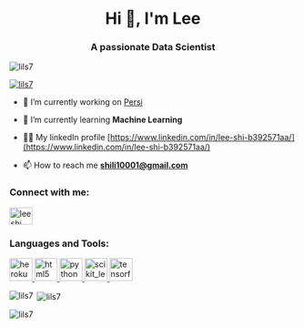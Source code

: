 <h1 align="center">Hi 👋, I'm Lee</h1>
<h3 align="center">A passionate Data Scientist</h3>

<p align="left"> <img src="https://komarev.com/ghpvc/?username=lils7&label=Profile%20views&color=0e75b6&style=flat" alt="lils7" /> </p>

<p align="left"> <a href="https://github.com/ryo-ma/github-profile-trophy"><img src="https://github-profile-trophy.vercel.app/?username=lils7" alt="lils7" /></a> </p>

- 🔭 I’m currently working on [Persi](https://github.com/PCA2021)

- 🌱 I’m currently learning **Machine Learning**

- 👨‍💻 My linkedIn profile [https://www.linkedin.com/in/lee-shi-b392571aa/](https://www.linkedin.com/in/lee-shi-b392571aa/)

- 📫 How to reach me **shili10001@gmail.com**

<h3 align="left">Connect with me:</h3>
<p align="left">
<a href="https://linkedin.com/in/lee shi" target="blank"><img align="center" src="https://cdn.jsdelivr.net/npm/simple-icons@3.0.1/icons/linkedin.svg" alt="lee shi" height="30" width="40" /></a>
</p>

<h3 align="left">Languages and Tools:</h3>
<p align="left"> <a href="https://heroku.com" target="_blank"> <img src="https://www.vectorlogo.zone/logos/heroku/heroku-icon.svg" alt="heroku" width="40" height="40"/> </a> <a href="https://www.w3.org/html/" target="_blank"> <img src="https://devicons.github.io/devicon/devicon.git/icons/html5/html5-original-wordmark.svg" alt="html5" width="40" height="40"/> </a> <a href="https://www.python.org" target="_blank"> <img src="https://devicons.github.io/devicon/devicon.git/icons/python/python-original.svg" alt="python" width="40" height="40"/> </a> <a href="https://scikit-learn.org/" target="_blank"> <img src="https://upload.wikimedia.org/wikipedia/commons/0/05/Scikit_learn_logo_small.svg" alt="scikit_learn" width="40" height="40"/> </a> <a href="https://www.tensorflow.org" target="_blank"> <img src="https://www.vectorlogo.zone/logos/tensorflow/tensorflow-icon.svg" alt="tensorflow" width="40" height="40"/> </a> </p>

<p><img align="left" src="https://github-readme-stats.vercel.app/api/top-langs?username=lils7&show_icons=true&locale=en&layout=compact" alt="lils7" /></p>

<p>&nbsp;<img align="center" src="https://github-readme-stats.vercel.app/api?username=lils7&show_icons=true&locale=en" alt="lils7" /></p>

<p><img align="center" src="https://github-readme-streak-stats.herokuapp.com/?user=lils7&" alt="lils7" /></p>
